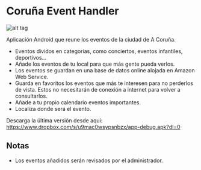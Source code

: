 # Coruña Event Handler
![alt tag](http://i.imgur.com/kg85Ca1.jpg)

Aplicación Android que reune los eventos de la ciudad de A Coruña. 
- Eventos dividos en categorías, como conciertos, eventos infantiles, deportivos...
- Añade los eventos de tu local para que más gente pueda verlos. 
- Los eventos se guardan en una base de datos online alojada en Amazon Web Service. 
- Guarda en favoritos los eventos que más te interesen para no perderlos de vista. Estos no necesitarán de conexión a internet para volver a consultarlos.
- Añade a tu propio calendario eventos importantes.
- Localiza donde será el evento.

Descarga la última versión desde aqui:
https://www.dropbox.com/s/u9mac0wsypsnbzx/app-debug.apk?dl=0

## Notas
- Los eventos añadidos serán revisados por el administrador.
